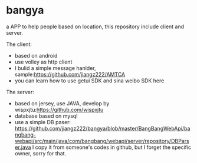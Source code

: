# bangya
a APP to help people based on location, this repository include client and server. 

The client:
- based on android
- use volley as http client
- I bulid a simple message hanlder, sample:https://github.com/jiangz222/AMTCA
- you can learn how to use getui SDK and sina weibo SDK here

The server:
- based on jersey, use JAVA, develop by wispxjtu:https://github.com/wispxjtu
- database based on mysql
- use a simple DB paser: https://github.com/jiangz222/bangya/blob/master/BangBangWebApi/bangbang-webapi/src/main/java/com/bangbang/webapi/server/repository/DBParser.java 
  I copy it from someone's codes in github, but I forget the specific owner, sorry for that.
